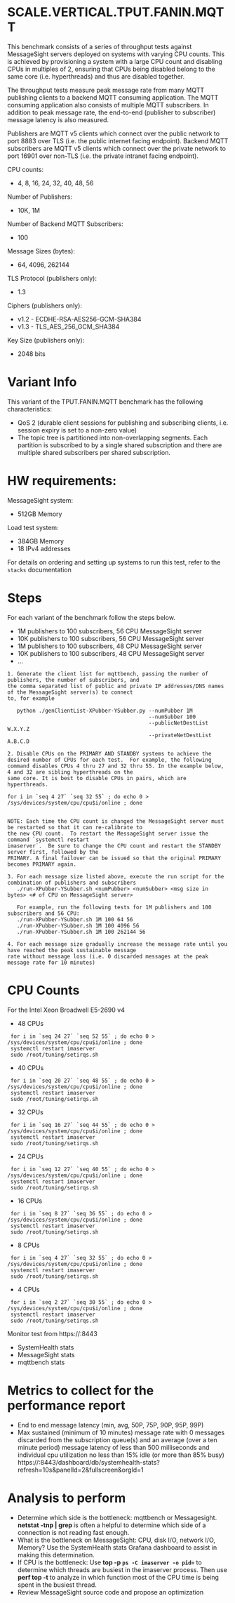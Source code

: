 # SCALE.VERTICAL.TPUT.FANIN.MQTT

 This benchmark consists of a series of throughput tests against MessageSight servers
 deployed on systems with varying CPU counts. This is achieved by provisioning a system
 with a large CPU count and disabling CPUs in multiples of 2, ensuring that CPUs being disabled
 belong to the same core (i.e. hyperthreads) and thus are disabled together.
 
 The throughput tests measure peak message rate from many MQTT publishing clients to a 
 backend MQTT consuming application. The MQTT consuming application also consists of 
 multiple MQTT subscribers. In addition to peak message rate, the end-to-end (publisher to subscriber) 
 message latency is also measured.
 
 Publishers are MQTT v5 clients which connect over the public network to port 8883 over TLS
 (i.e. the public internet facing endpoint). Backend MQTT subscribers are MQTT v5 clients which 
 connect over the private network to port 16901 over non-TLS (i.e. the private intranet facing 
 endpoint).
 
 CPU counts:
 * 4, 8, 16, 24, 32, 40, 48, 56
 
 Number of Publishers:
 * 10K, 1M
 
 Number of Backend MQTT Subscribers:
 * 100

 Message Sizes (bytes):
 * 64, 4096, 262144

 TLS Protocol (publishers only):
 * 1.3

 Ciphers (publishers only):
 * v1.2 - ECDHE-RSA-AES256-GCM-SHA384
 * v1.3 - TLS_AES_256_GCM_SHA384
 
 Key Size (publishers only):
 * 2048 bits
 
# Variant Info
 This variant of the TPUT.FANIN.MQTT benchmark has the following characteristics:
 * QoS 2 (durable client sessions for publishing and subscribing clients, i.e. session expiry is set to a non-zero value)
 * The topic tree is partitioned into non-overlapping segments.  Each partition is subscribed to by a single shared
 subscription and there are multiple shared subscribers per shared subscription.

# HW requirements:
MessageSight system:  
  * 512GB Memory

Load test system:   
  * 384GB Memory
  * 18 IPv4 addresses
                             
For details on ordering and setting up systems to run this test, refer to the `stacks` documentation
                                                        
# Steps
For each variant of the benchmark follow the steps below.
* 1M publishers to 100 subscribers, 56 CPU MessageSight server
* 10K publishers to 100 subscribers, 56 CPU MessageSight server
* 1M publishers to 100 subscribers, 48 CPU MessageSight server
* 10K publishers to 100 subscribers, 48 CPU MessageSight server
* ...

```
1. Generate the client list for mqttbench, passing the number of publishers, the number of subscribers, and
the comma separated list of public and private IP addresses/DNS names of the MessageSight server(s) to connect 
to, for example
   
   python ./genClientList-XPubber-YSubber.py --numPubber 1M
                                             --numSubber 100
                                             --publicNetDestList W.X.Y.Z 
                                             --privateNetDestList A.B.C.D

2. Disable CPUs on the PRIMARY AND STANDBY systems to achieve the desired number of CPUs for each test.  For example, the following 
command disables CPUs 4 thru 27 and 32 thru 55. In the example below, 4 and 32 are sibling hyperthreads on the
same core. It is best to disable CPUs in pairs, which are hyperthreads.

for i in `seq 4 27` `seq 32 55` ; do echo 0 > /sys/devices/system/cpu/cpu$i/online ; done


NOTE: Each time the CPU count is changed the MessageSight server must be restarted so that it can re-calibrate to
the new CPU count.  To restart the MessageSight server issue the command `systemctl restart
imaserver`.  Be sure to change the CPU count and restart the STANDBY server first, followed by the
PRIMARY. A final failover can be issued so that the original PRIMARY becomes PRIMARY again.

3. For each message size listed above, execute the run script for the combination of publishers and subscribers  
   ./run-XPubber-YSubber.sh <numPubber> <numSubber> <msg size in bytes> <# of CPU on MessageSight server>

   For example, run the following tests for 1M publishers and 100 subscribers and 56 CPU:
   ./run-XPubber-YSubber.sh 1M 100 64 56
   ./run-XPubber-YSubber.sh 1M 100 4096 56
   ./run-XPubber-YSubber.sh 1M 100 262144 56
   
4. For each message size gradually increase the message rate until you have reached the peak sustainable message
rate without message loss (i.e. 0 discarded messages at the peak message rate for 10 minutes)
```

# CPU Counts
For the Intel Xeon Broadwell E5-2690 v4

* 48 CPUs

```
 for i in `seq 24 27` `seq 52 55` ; do echo 0 > /sys/devices/system/cpu/cpu$i/online ; done
 systemctl restart imaserver
 sudo /root/tuning/setirqs.sh
```

* 40 CPUs

```
 for i in `seq 20 27` `seq 48 55` ; do echo 0 > /sys/devices/system/cpu/cpu$i/online ; done
 systemctl restart imaserver
 sudo /root/tuning/setirqs.sh
```

* 32 CPUs

```
 for i in `seq 16 27` `seq 44 55` ; do echo 0 > /sys/devices/system/cpu/cpu$i/online ; done
 systemctl restart imaserver
 sudo /root/tuning/setirqs.sh
```

* 24 CPUs

```
 for i in `seq 12 27` `seq 40 55` ; do echo 0 > /sys/devices/system/cpu/cpu$i/online ; done
 systemctl restart imaserver
 sudo /root/tuning/setirqs.sh
```

* 16 CPUs

```
 for i in `seq 8 27` `seq 36 55` ; do echo 0 > /sys/devices/system/cpu/cpu$i/online ; done
 systemctl restart imaserver
 sudo /root/tuning/setirqs.sh
```

* 8 CPUs

```
 for i in `seq 4 27` `seq 32 55` ; do echo 0 > /sys/devices/system/cpu/cpu$i/online ; done
 systemctl restart imaserver
 sudo /root/tuning/setirqs.sh
```

* 4 CPUs

```
 for i in `seq 2 27` `seq 30 55` ; do echo 0 > /sys/devices/system/cpu/cpu$i/online ; done
 systemctl restart imaserver
 sudo /root/tuning/setirqs.sh
```

Monitor test from https://<hostname of Graphite relay>:8443
  - SystemHealth stats
  - MessageSight stats
  - mqttbench stats

# Metrics to collect for the performance report
- End to end message latency (min, avg, 50P, 75P, 90P, 95P, 99P)
- Max sustained (minimum of 10 minutes) message rate with 0 messages discarded from the subscription queue(s) and an 
average (over a ten minute period) message latency of less than 500 milliseconds and 
individual cpu utilization no less than 15% idle (or more than 85% busy) https://<hostname of Graphite relay>:8443/dashboard/db/systemhealth-stats?refresh=10s&panelId=2&fullscreen&orgId=1

# Analysis to perform
- Determine which side is the bottleneck: mqttbench or Messagesight. **netstat -tnp | grep <port number>** is often a helpful to
  determine which side of a connection is not reading fast enough.
- What is the bottleneck on MessageSight: CPU, disk I/O, network I/O, Memory? Use the SystemHealth stats Grafana dashboard to assist in
  making this determination.  
- If CPU is the bottleneck: Use **top -p `ps -C imaserver -o pid=`** to determine which threads are busiest in the imaserver process.
  Then use **perf top -t <tid>** to analyze in which function most of the CPU time is being spent in the busiest thread.
- Review MessageSight source code and propose an optimization
